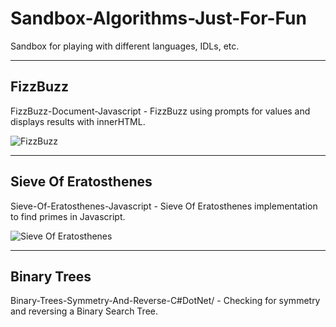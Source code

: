 # Sandbox-Algorithms-Just-For-Fun
Sandbox for playing with different languages, IDLs, etc.
_____

## FizzBuzz
FizzBuzz-Document-Javascript - FizzBuzz using prompts for values and displays results with innerHTML.

![FizzBuzz](https://github.com/srbrettle/Sandbox-Just-For-Fun/blob/master/FizzBuzz-Document-Javascript/FizzBuzz.PNG)
_____

## Sieve Of Eratosthenes
Sieve-Of-Eratosthenes-Javascript - Sieve Of Eratosthenes implementation to find primes in Javascript.

![Sieve Of Eratosthenes](https://github.com/srbrettle/Sandbox-Just-For-Fun/blob/master/Sieve-Of-Eratosthenes-Javascript/SieveOfEratosthenes.PNG)
_____

## Binary Trees
Binary-Trees-Symmetry-And-Reverse-C#DotNet/ - Checking for symmetry and reversing a Binary Search Tree.
